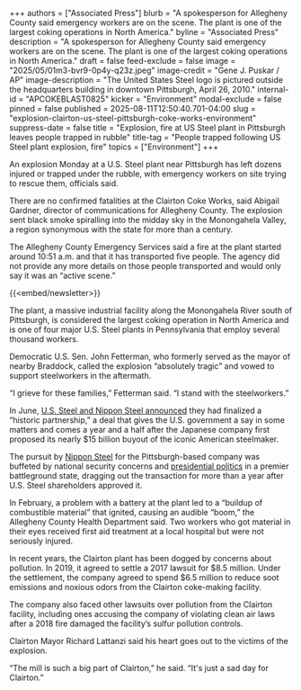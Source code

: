 +++
authors = ["Associated Press"]
blurb = "A spokesperson for Allegheny County said emergency workers are on the scene. The plant is one of the largest coking operations in North America."
byline = "Associated Press"
description = "A spokesperson for Allegheny County said emergency workers are on the scene. The plant is one of the largest coking operations in North America."
draft = false
feed-exclude = false
image = "2025/05/01m3-bvr9-0p4y-q23z.jpeg"
image-credit = "Gene J. Puskar / AP"
image-description = "The United States Steel logo is pictured outside the headquarters building in downtown Pittsburgh, April 26, 2010."
internal-id = "APCOKEBLAST0825"
kicker = "Environment"
modal-exclude = false
pinned = false
published = 2025-08-11T12:50:40.701-04:00
slug = "explosion-clairton-us-steel-pittsburgh-coke-works-environment"
suppress-date = false
title = "Explosion, fire at US Steel plant in Pittsburgh leaves people trapped in rubble"
title-tag = "People trapped following US Steel plant explosion, fire"
topics = ["Environment"]
+++

An explosion Monday at a U.S. Steel plant near Pittsburgh has left dozens injured or trapped under the rubble, with emergency workers on site trying to rescue them, officials said.

There are no confirmed fatalities at the Clairton Coke Works, said Abigail Gardner, director of communications for Allegheny County. The explosion sent black smoke spiralling into the midday sky in the Monongahela Valley, a region synonymous with the state for more than a century.

The Allegheny County Emergency Services said a fire at the plant started around 10:51 a.m. and that it has transported five people. The agency did not provide any more details on those people transported and would only say it was an “active scene.”

{{<embed/newsletter>}}

The plant, a massive industrial facility along the Monongahela River south of Pittsburgh, is considered the largest coking operation in North America and is one of four major U.S. Steel plants in Pennsylvania that employ several thousand workers.

Democratic U.S. Sen. John Fetterman, who formerly served as the mayor of nearby Braddock, called the explosion “absolutely tragic” and vowed to support steelworkers in the aftermath.

“I grieve for these families,” Fetterman said. “I stand with the steelworkers.”

In June, <a href="https://apnews.com/article/trump-us-steel-nippon-steel-golden-share-0bda2cf3c6de313206b481be0baf78cb">U.S. Steel and Nippon Steel announced</a> they had finalized a “historic partnership,” a deal that gives the U.S. government a say in some matters and comes a year and a half after the Japanese company first proposed its nearly $15 billion buyout of the iconic American steelmaker.

The pursuit by <a href="https://apnews.com/article/us-steel-nippon-steel-acquired-industrialization-1a174c359756efd3ee0f0f9172a3bd6b">Nippon Steel</a> for the Pittsburgh-based company was buffeted by national security concerns and <a href="https://apnews.com/article/biden-trump-us-steel-pittsburgh-nippon-japan-67042a39de838f4cccd45d7a77ec0a40">presidential politics</a> in a premier battleground state, dragging out the transaction for more than a year after U.S. Steel shareholders approved it.

In February, a problem with a battery at the plant led to a “buildup of combustible material” that ignited, causing an audible “boom,” the Allegheny County Health Department said. Two workers who got material in their eyes received first aid treatment at a local hospital but were not seriously injured.

In recent years, the Clairton plant has been dogged by concerns about pollution. In 2019, it agreed to settle a 2017 lawsuit for $8.5 million. Under the settlement, the company agreed to spend $6.5 million to reduce soot emissions and noxious odors from the Clairton coke-making facility.

The company also faced other lawsuits over pollution from the Clairton facility, including ones accusing the company of violating clean air laws after a 2018 fire damaged the facility’s sulfur pollution controls.

Clairton Mayor Richard Lattanzi said his heart goes out to the victims of the explosion.

“The mill is such a big part of Clairton,” he said. “It&#39;s just a sad day for Clairton.”

